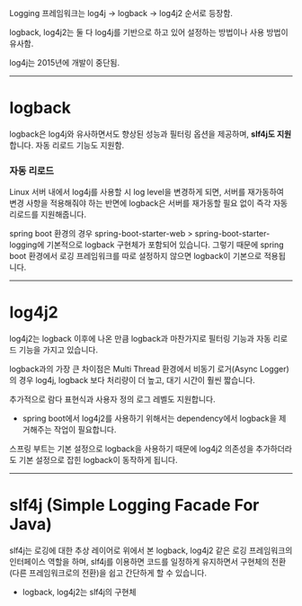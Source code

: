 
Logging 프레임워크는 log4j -> logback -> log4j2 순서로 등장함.

logback, log4j2는 둘 다 log4j를 기반으로 하고 있어 설정하는 방법이나 사용 방법이 유사함.

log4j는 2015년에 개발이 중단됨.

---
# logback
logback은 log4j와 유사하면서도 향상된 성능과 필터링 옵션을 제공하며, **slf4j도 지원**합니다. 자동 리로드 기능도 지원함.

### 자동 리로드

Linux 서버 내에서 log4j를 사용할 시 log level을 변경하게 되면, 서버를 재가동하여 변경 사항을 적용해줘야 하는 반면에 logback은 서버를 재가동할 필요 없이 즉각 자동 리로드를 지원해줍니다.

spring boot 환경의 경우 spring-boot-starter-web > spring-boot-starter-logging에 기본적으로 logback 구현체가 포함되어 있습니다. 그렇기 때문에 spring boot 환경에서 로깅 프레임워크를 따로 설정하지 않으면 logback이 기본으로 적용됩니다.

---
# log4j2
log4j2는 logback 이후에 나온 만큼 logback과 마찬가지로 필터링 기능과 자동 리로드 기능을 가지고 있습니다.

logback과의 가장 큰 차이점은 Multi Thread 환경에서 비동기 로거(Async Logger)의 경우 log4j, logback 보다 처리량이 더 높고, 대기 시간이 훨씬 짧습니다.

추가적으로 람다 표현식과 사용자 정의 로그 레벨도 지원합니다.


* spring boot에서 log4j2를 사용하기 위해서는 dependency에서 logback을 제거해주는 작업이 필요합니다.

스프링 부트는 기본 설정으로 logback을 사용하기 때문에 log4j2 의존성을 추가하더라도 기본 설정으로 잡힌 logback이 동작하게 됩니다.

---
# slf4j (Simple Logging Facade For Java)
slf4j는 로깅에 대한 추상 레이어로 위에서 본 logback, log4j2 같은 로깅 프레임워크의 인터페이스 역할을 하며, slf4j를 이용하면 코드를 일정하게 유지하면서 구현체의 전환 (다른 프레임워크로의 전환)을 쉽고 간단하게 할 수 있습니다.

* logback, log4j2는 slf4j의 구현체
